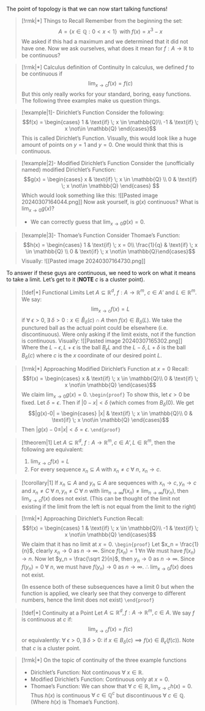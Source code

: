 The point of topology is that we can now start talking functions!
>[!rmk|*] Things to Recall
>Remember from the beginning the set: $$A = \{x \in \mathbb{Q}: 0 < x < 1\}\; \; \text{with} \; f(x) = x^3 - x$$We asked if this had a maximum and we determined that it did not have one. Now we ask ourselves, what does it mean for $f : A \rightarrow \mathbb{R}$ to be continuous?

>[!rmk|*] Calculus definition of Continuity
>In calculus, we defined $f$ to be continuous if $$\lim_{x \rightarrow c} f(x) = f(c)$$
>But this only really works for your standard, boring, easy functions. The following three examples make us question things.

>[!example|1]- Dirichlet’s Function
>Consider the following: $$f(x) = \begin{cases} 1 & \text{if} \; x \in \mathbb{Q}\\ -1 & \text{if} \; x \not\in \mathbb{Q} \end{cases}$$This is called Dirichlet’s Function. Visually, this would look like a huge amount of points on $y=1$ and $y = 0$.
>One would think that this is continuous.

>[!example|2]- Modified Dirichlet’s Function
>Consider the (unofficially named) modified Dirichlet’s Function: $$g(x) = \begin{cases} x & \text{if} \; x \in \mathbb{Q} \\ 0 & \text{if} \; x \not\in \mathbb{Q} \end{cases} $$Which would look something like this:
>![[Pasted image 20240307164044.png]]
>Now ask yourself, is $g(x)$ continuous? What is $\lim_{x \rightarrow 0} g(x)$? 
>- We can correctly guess that $\lim_{x \rightarrow 0} g(x) = 0$.

>[!example|3]- Thomae’s Function
>Consider Thomae’s Function: $$h(x) = \begin{cases} 1 & \text{if} \; x = 0\\ \frac{1}{q} & \text{if} \; x \in \mathbb{Q} \\ 0 &  \text{if} \; x \not\in \mathbb{Q}\end{cases}$$
>Visually:
>![[Pasted image 20240307164730.png]]

To answer if these guys are continuous, we need to work on what it means to take a limit. Let’s get to it (**NOTE** $c$ is a cluster point).

>[!def|*] Functional Limits
>Let $A \subseteq \mathbb{R}^d$, $f: A \rightarrow \mathbb{R}^m$, $c \in A’$ and $L \in \mathbb{R}^m$. We say: $$\lim_{x \rightarrow c} f(x) = L$$if $\forall \; \epsilon > 0, \exists \; \delta > 0 : x \in \hat B_\delta (c) \cap A$ then $f(x) \in B_\delta (L)$.
>We take the punctured ball as the actual point could be elsewhere (i.e. discontinuous). Were only asking if the limit exists, not if the function is continuous.
>Visually:
>![[Pasted image 20240307165302.png]]
>Where the $L- \epsilon, L +\epsilon$ is the ball $B_\epsilon L$ and the $L - \delta, L + \delta$ is the ball $B_\delta (c)$ where $c$ is the $x$ coordinate of our desired point $L$.

>[!rmk|*] Approaching Modified Dirichlet’s Function at $x = 0$
>Recall: $$f(x) = \begin{cases} x & \text{if} \; x \in \mathbb{Q}\\ 0 & \text{if} \; x \not\in \mathbb{Q} \end{cases}$$We claim $\lim_{x \rightarrow 0} g(x) = 0$.
>`\begin{proof}`  To show this, let $\epsilon > 0$ be fixed. Let $\delta = \epsilon$. Then if $|0 - x| < \delta$ (which comes from $B_\delta (0)$. We get $$|g(x)-0| = \begin{cases} |x| & \text{if} \; x \in \mathbb{Q}\\ 0 & \text{if} \; x \not\in \mathbb{Q} \end{cases}$$Then $|g(x) - 0 \le |x| < \delta = \epsilon$. 
>`\end{proof}`

>[!theorem|1]
>Let $A \subseteq \mathbb{R}^d$, $f: A \rightarrow \mathbb{R}^m, c \in A’, L \in \mathbb{R}^m$, then the following are equivalent:
>1. $\lim_{x \rightarrow c} f(x) = L$
>2. For every sequence $x_n \subseteq A$ with $x_n \ne c$ $\forall \: n$, $x_n \rightarrow c$.

>[!corollary|1]
>If $x_n \subseteq A$ and $y_n \subseteq A$ are sequences with $x_n \rightarrow c, y_n \rightarrow c$ and $x_n \ne C \; \forall \: n, y_n \ne C \; \forall \: n$ with $\lim_{n \rightarrow \infty} f(x_n) \ne \lim_{n \rightarrow \infty} f(y_n)$, then $\lim_{x \rightarrow c} f(x)$ does not exist.
>(This can be thought of the limit not existing if the limit from the left is not equal from the limit to the right)
>

>[!rmk|*] Approaching Dirichlet’s Function
>Recall: $$f(x) = \begin{cases} 1 & \text{if} \; x \in \mathbb{Q}\\ -1 & \text{if} \; x \not\in \mathbb{Q} \end{cases}$$We claim that it has no limit at $x = 0$.
>`\begin{proof}` Let $x_n = \frac{1}{n}$, clearly $x_n \rightarrow 0$ as $n \rightarrow \infty$. Since $f(x_n) = 1 \; \forall n$ We must have $f(x_n) \rightarrow n$. Now let $y_n = \frac{\sqrt 2}{n}$, then $y_n \rightarrow 0$ as $n \rightarrow \infty$. Since $f(y_n) = 0 \; \forall \: n$, we must have $f(y_n) \rightarrow 0$ as $n \rightarrow \infty$. 
>$\therefore$ $\lim_{x \rightarrow 0} f(x)$ does not exist.
>
>(In essence both of these subsequences have a limit $0$ but when the function is applied, we clearly see that they converge to different numbers, hence the limit does not exist)
>`\end{proof}`

>[!def|*] Continuity at a Point
>Let $A \subseteq \mathbb{R}^d, f: A \rightarrow \mathbb{R}^m, c \in A$. We say $f$ is continuous at $c$ if: $$\lim_{x \rightarrow c} f(x) = f(c)$$ or equivalently: $\forall \: \epsilon > 0, \exists \: \delta > 0:$ if $x \in B_\delta (c) \implies f(x) \in B_\epsilon (f(c))$. 
>Note that $c$ is a cluster point.

>[!rmk|*] On the topic of continuity of the three example functions
> - Dirichlet’s Function: Not continuous $\forall \: x \in \mathbb{R}$.
> - Modified Dirichlet’s Function: Continuous only at $x = 0$. 
> - Thomae’s Function: We can show that $\forall \: c \in \mathbb{R}, \lim_{x \rightarrow c} h(x) = 0$. Thus $h(x)$ is continuous $\forall \: c \in \mathbb{Q}^c$ but discontinuous $\forall \: c \in \mathbb{Q}$. (Where $h(x)$ is Thomae’s Function).

















